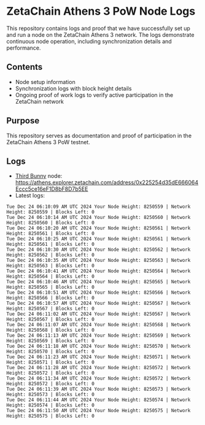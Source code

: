 # ZetaChain Athens 3 PoW Node Logs
This repository contains logs and proof that we have successfully set up and run a node on the ZetaChain Athens 3 network. The logs demonstrate continuous node operation, including synchronization details and performance.

## Contents
- Node setup information
- Synchronization logs with block height details
- Ongoing proof of work logs to verify active participation in the ZetaChain network

## Purpose
This repository serves as documentation and proof of participation in the ZetaChain Athens 3 PoW testnet.

## Logs

- [Third Bunny](https://thirdbunny.xyz/) node: https://athens.explorer.zetachain.com/address/0x225254d35dE666064Eccc5ce16eF1D8bF8D7b5EE
- Latest logs:
```
Tue Dec 24 06:10:09 AM UTC 2024 Your Node Height: 8250559 | Network Height: 8250559 | Blocks Left: 0
Tue Dec 24 06:10:14 AM UTC 2024 Your Node Height: 8250560 | Network Height: 8250560 | Blocks Left: 0
Tue Dec 24 06:10:20 AM UTC 2024 Your Node Height: 8250561 | Network Height: 8250561 | Blocks Left: 0
Tue Dec 24 06:10:25 AM UTC 2024 Your Node Height: 8250561 | Network Height: 8250561 | Blocks Left: 0
Tue Dec 24 06:10:30 AM UTC 2024 Your Node Height: 8250562 | Network Height: 8250562 | Blocks Left: 0
Tue Dec 24 06:10:35 AM UTC 2024 Your Node Height: 8250563 | Network Height: 8250563 | Blocks Left: 0
Tue Dec 24 06:10:41 AM UTC 2024 Your Node Height: 8250564 | Network Height: 8250564 | Blocks Left: 0
Tue Dec 24 06:10:46 AM UTC 2024 Your Node Height: 8250565 | Network Height: 8250565 | Blocks Left: 0
Tue Dec 24 06:10:51 AM UTC 2024 Your Node Height: 8250566 | Network Height: 8250566 | Blocks Left: 0
Tue Dec 24 06:10:57 AM UTC 2024 Your Node Height: 8250567 | Network Height: 8250567 | Blocks Left: 0
Tue Dec 24 06:11:02 AM UTC 2024 Your Node Height: 8250567 | Network Height: 8250567 | Blocks Left: 0
Tue Dec 24 06:11:07 AM UTC 2024 Your Node Height: 8250568 | Network Height: 8250568 | Blocks Left: 0
Tue Dec 24 06:11:13 AM UTC 2024 Your Node Height: 8250569 | Network Height: 8250569 | Blocks Left: 0
Tue Dec 24 06:11:18 AM UTC 2024 Your Node Height: 8250570 | Network Height: 8250570 | Blocks Left: 0
Tue Dec 24 06:11:23 AM UTC 2024 Your Node Height: 8250571 | Network Height: 8250571 | Blocks Left: 0
Tue Dec 24 06:11:28 AM UTC 2024 Your Node Height: 8250572 | Network Height: 8250572 | Blocks Left: 0
Tue Dec 24 06:11:34 AM UTC 2024 Your Node Height: 8250572 | Network Height: 8250572 | Blocks Left: 0
Tue Dec 24 06:11:39 AM UTC 2024 Your Node Height: 8250573 | Network Height: 8250573 | Blocks Left: 0
Tue Dec 24 06:11:44 AM UTC 2024 Your Node Height: 8250574 | Network Height: 8250574 | Blocks Left: 0
Tue Dec 24 06:11:50 AM UTC 2024 Your Node Height: 8250575 | Network Height: 8250575 | Blocks Left: 0
```
